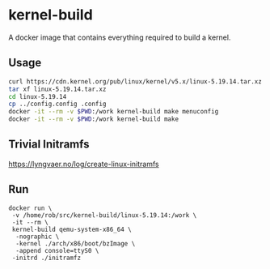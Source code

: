 # kernel-build

A docker image that contains everything required to build a kernel.

## Usage

```sh
curl https://cdn.kernel.org/pub/linux/kernel/v5.x/linux-5.19.14.tar.xz
tar xf linux-5.19.14.tar.xz
cd linux-5.19.14
cp ../config.config .config
docker -it --rm -v $PWD:/work kernel-build make menuconfig
docker -it --rm -v $PWD:/work kernel-build make 
```

## Trivial Initramfs

https://lyngvaer.no/log/create-linux-initramfs

## Run

```
docker run \
 -v /home/rob/src/kernel-build/linux-5.19.14:/work \
 -it --rm \
 kernel-build qemu-system-x86_64 \
  -nographic \
  -kernel ./arch/x86/boot/bzImage \
  -append console=ttyS0 \
 -initrd ./initramfz
```
